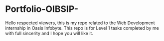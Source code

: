 # Portfolio-OIBSIP-
Hello respected viewers, this is my repo related to the Web Development internship in Oasis Infobyte. This repo is for Level 1 tasks completed by me with full sincerity and I hope you will like it.
